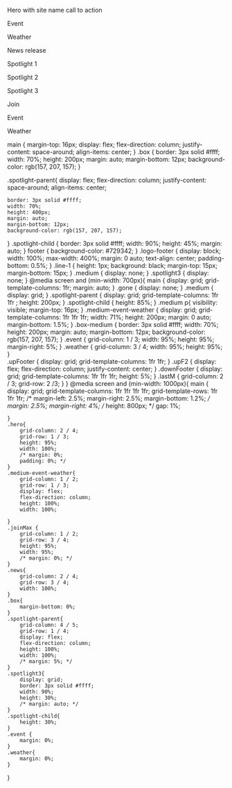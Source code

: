 <main >
    <div class="box hero">
        <p>Hero with site name call to action</p>
    </div>
    <div class="box gone">
        <p>Event</p>
    </div>
    <div class="box gone">
        <p>Weather</p>
    </div>
    <div class="box news">
        <p>News release</p>
    </div>
    <div class="spotlight-parent">
        <div class="spotlight-child">
            <p>Spotlight 1</p>
        </div>
        <div class="spotlight-child">
            <p>Spotlight 2</p>
        </div>
        <div class="spotlight3">
            <p>Spotlight 3</p>
        </div>
    </div>
    <div class="box-medium medium joinMax">
        <p>Join</p>
    </div>
    <div class="medium-event-weather medium">
        <div class="box-medium event">
            <p>Event</p>
        </div>
        <div class="box-medium weather">
            <p>Weather</p>
        </div>
    </div>
</main>

main {
    margin-top: 16px;
    display: flex;
    flex-direction: column;
    justify-content: space-around;
    align-items: center;
}
.box {
    border: 3px solid #ffff;
    width: 70%;
    height: 200px;
    margin: auto;
    margin-bottom: 12px;
    background-color: rgb(157, 207, 157);
}

.spotlight-parent{
    display: flex;
    flex-direction: column;
    justify-content: space-around;
    align-items: center;

    border: 3px solid #ffff;
    width: 70%;
    height: 400px;
    margin: auto;
    margin-bottom: 12px;
    background-color: rgb(157, 207, 157);
}
.spotlight-child {
    border: 3px solid #ffff;
    width: 90%;
    height: 45%;
    margin: auto;
}
footer {
    background-color: #729342;
}
.logo-footer {
    display: block;
    width: 100%;
    max-width: 400%;
    margin: 0 auto;
    text-align: center;
    padding-bottom: 0.5%;
}
.line-1 {
    height: 1px;
    background: black;
    margin-top: 15px;
    margin-bottom: 15px;
}
.medium {
    display: none;
}
.spotlight3 {
    display: none;
}
@media screen and (min-width: 700px){
    main {
        display: grid;
        grid-template-columns: 1fr;
        margin: auto;
    }
    .gone {
        display: none;
    }
    .medium {
        display: grid;
    }
    .spotlight-parent {
        display: grid;
        grid-template-columns: 1fr 1fr ;
        height: 200px;
    }
    .spotlight-child {
        height: 85%;
    }
    .medium p{
        visibility: visible;
        margin-top: 16px;
    }
    .medium-event-weather {
        display: grid;
        grid-template-columns: 1fr 1fr 1fr;
        width: 71%;
        height: 200px;
        margin: 0 auto;
        margin-bottom: 1.5%;
    }
    .box-medium {
        border: 3px solid #ffff;
        width: 70%;
        height: 200px;
        margin: auto;
        margin-bottom: 12px;
        background-color: rgb(157, 207, 157);
    }
    .event {
        grid-column: 1 / 3;
        width: 95%;
        height: 95%;
        margin-right: 5%;
    }
    .weather {
        grid-column: 3 / 4;
        width: 95%;
        height: 95%;
    }   
    .upFooter {
        display: grid;
        grid-template-columns: 1fr 1fr;
    }
    .upF2 {
        display: flex;
        flex-direction: column;
        justify-content: center;
    }
    .downFooter {
        display: grid;
        grid-template-columns: 1fr 1fr 1fr;
        height: 5%;
    }
    .lastM {
        grid-column: 2 / 3;
        grid-row: 2 /3;
    }
}
@media screen and (min-width: 1000px){
    main {
        display: grid;
        grid-template-columns: 1fr 1fr 1fr 1fr;
        grid-template-rows: 1fr 1fr 1fr;
        /* margin-left: 2.5%;
        margin-right: 2.5%;
        margin-bottom: 1.2%; */
        margin: 2.5%;
        margin-right: 4%;
        /* height: 800px; */
        gap: 1%;


    }
    .hero{
        grid-column: 2 / 4;
        grid-row: 1 / 3;
        height: 95%;
        width: 100%;
        /* margin: 0%;
        padding: 0%; */
    }
    .medium-event-weather{
        grid-column: 1 / 2;
        grid-row: 1 / 3;
        display: flex;
        flex-direction: column;
        height: 100%;
        width: 100%;
        
    }
    .joinMax { 
        grid-column: 1 / 2;
        grid-row: 3 / 4;
        height: 95%;
        width: 95%;
        /* margin: 0%; */
    }
    .news{
        grid-column: 2 / 4;
        grid-row: 3 / 4;
        width: 100%;
    }
    .box{
        margin-bottom: 0%;
    }
    .spotlight-parent{
        grid-column: 4 / 5;
        grid-row: 1 / 4;
        display: flex;
        flex-direction: column;
        height: 100%;
        width: 100%;
        /* margin: 5%; */
    }
    .spotlight3{
        display: grid;
        border: 3px solid #ffff;
        width: 90%;
        height: 30%;
        /* margin: auto; */
    }
    .spotlight-child{
        height: 30%;
    }
    .event {
        margin: 0%;
    }
    .weather{
        margin: 0%;
    }
    
}







